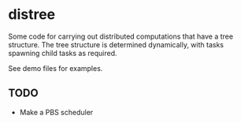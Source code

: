 # distree

Some code for carrying out distributed computations that have a tree structure.
The tree structure is determined dynamically, with tasks spawning child tasks as required.

See demo files for examples.

## TODO
* Make a PBS scheduler